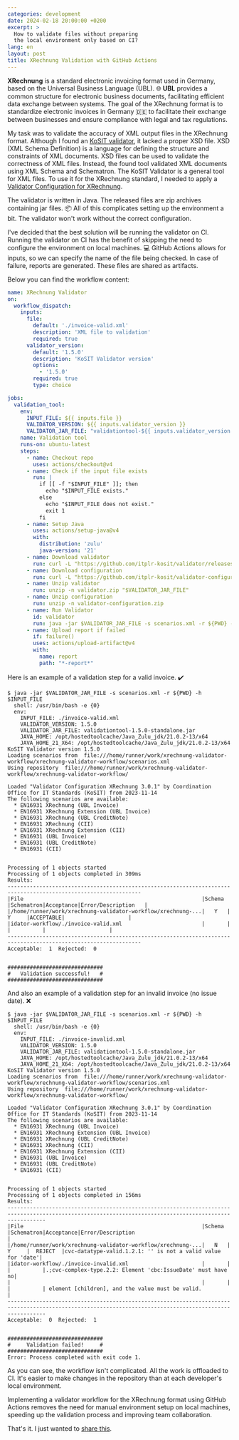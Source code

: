 ```yaml
---
categories: development
date: 2024-02-18 20:00:00 +0200
excerpt: >
  How to validate files without preparing
  the local environment only based on CI?
lang: en
layout: post
title: XRechnung Validation with GitHub Actions
---
```


**XRechnung** is a standard electronic invoicing format used in Germany,
based on the Universal Business Language (UBL).
🌐
**UBL** provides a common structure for electronic business documents,
facilitating efficient data exchange between systems.
The goal of the XRechnung format is to standardize electronic invoices
in Germany
🇩🇪
to facilitate their exchange between businesses
and ensure compliance with legal and tax regulations.

My task was to validate the accuracy of XML output files
in the XRechnung format.
Although I found an
[KoSIT validator](https://github.com/itplr-kosit/validator),
it lacked a proper XSD file.
XSD (XML Schema Definition) is a language for defining the structure
and constraints of XML documents.
XSD files can be used to validate the correctness of XML files.
Instead, the found tool validated XML documents using XML Schema
and Schematron.
The KoSIT Validator is a general tool for XML files.
To use it for the XRechnung standard,
I needed to apply a
[Validator Configuration for XRechnung](https://github.com/itplr-kosit/validator-configuration-xrechnung).

The validator is written in Java.
The released files are zip archives containing jar files.
📦
All of this complicates setting up the environment a bit.
The validator won't work without the correct configuration.

I've decided that the best solution will be running the validator on CI.
Running the validator on CI has the benefit of skipping
the need to configure the environment on local machines.
💻
GitHub Actions allows for inputs,
so we can specify the name of the file being checked.
In case of failure, reports are generated.
These files are shared as artifacts.

Below you can find the workflow content:

<!-- markdownlint-disable MD013 -->
```yaml
name: XRechnung Validator
on:
  workflow_dispatch:
    inputs:
      file:
        default: './invoice-valid.xml'
        description: 'XML file to validation'
        required: true
      validator_version:
        default: '1.5.0'
        description: 'KoSIT Validator version'
        options:
          - '1.5.0'
        required: true
        type: choice

jobs:
  validation_tool:
    env:
      INPUT_FILE: ${{ inputs.file }}
      VALIDATOR_VERSION: ${{ inputs.validator_version }}
      VALIDATOR_JAR_FILE: "validationtool-${{ inputs.validator_version }}-standalone.jar"
    name: Validation tool
    runs-on: ubuntu-latest
    steps:
      - name: Checkout repo
        uses: actions/checkout@v4
      - name: Check if the input file exists
        run: |
          if [[ -f "$INPUT_FILE" ]]; then
            echo "$INPUT_FILE exists."
          else
            echo "$INPUT_FILE does not exist."
            exit 1
          fi
      - name: Setup Java
        uses: actions/setup-java@v4
        with:
          distribution: 'zulu'
          java-version: '21'
      - name: Download validator
        run: curl -L "https://github.com/itplr-kosit/validator/releases/download/v$VALIDATOR_VERSION/validator-$VALIDATOR_VERSION-distribution.zip" --output validator.zip
      - name: Download configuration
        run: curl -L "https://github.com/itplr-kosit/validator-configuration-xrechnung/releases/download/release-2023-11-15/validator-configuration-xrechnung_3.0.1_2023-11-15.zip" --output validator-configuration.zip
      - name: Unzip validator
        run: unzip -n validator.zip "$VALIDATOR_JAR_FILE"
      - name: Unzip configuration
        run: unzip -n validator-configuration.zip
      - name: Run Validator
        id: validator
        run: java -jar $VALIDATOR_JAR_FILE -s scenarios.xml -r ${PWD} -h $INPUT_FILE
      - name: Upload report if failed
        if: failure()
        uses: actions/upload-artifact@v4
        with:
          name: report
          path: "*-report*"
```
<!-- markdownlint-enable MD013 -->

Here is an example of a validation step for a valid invoice.
✔️

<!-- markdownlint-disable MD013 -->
```console
$ java -jar $VALIDATOR_JAR_FILE -s scenarios.xml -r ${PWD} -h $INPUT_FILE
  shell: /usr/bin/bash -e {0}
  env:
    INPUT_FILE: ./invoice-valid.xml
    VALIDATOR_VERSION: 1.5.0
    VALIDATOR_JAR_FILE: validationtool-1.5.0-standalone.jar
    JAVA_HOME: /opt/hostedtoolcache/Java_Zulu_jdk/21.0.2-13/x64
    JAVA_HOME_21_X64: /opt/hostedtoolcache/Java_Zulu_jdk/21.0.2-13/x64
KoSIT Validator version 1.5.0
Loading scenarios from  file:///home/runner/work/xrechnung-validator-workflow/xrechnung-validator-workflow/scenarios.xml
Using repository  file:///home/runner/work/xrechnung-validator-workflow/xrechnung-validator-workflow/

Loaded "Validator Configuration XRechnung 3.0.1" by Coordination Office for IT Standards (KoSIT) from 2023-11-14
The following scenarios are available:
  * EN16931 XRechnung (UBL Invoice)
  * EN16931 XRechnung Extension (UBL Invoice)
  * EN16931 XRechnung (UBL CreditNote)
  * EN16931 XRechnung (CII)
  * EN16931 XRechnung Extension (CII)
  * EN16931 (UBL Invoice)
  * EN16931 (UBL CreditNote)
  * EN16931 (CII)


Processing of 1 objects started
Processing of 1 objects completed in 309ms
Results:
----------------------------------------------------------------------------------------------------------------
|File                                                        |Schema |Schematron|Acceptance|Error/Description   |
|/home/runner/work/xrechnung-validator-workflow/xrechnung-...|   Y   |    Y     |ACCEPTABLE|                    |
|idator-workflow/./invoice-valid.xml                         |       |          |          |                    |
----------------------------------------------------------------------------------------------------------------
Acceptable:  1  Rejected:  0


##############################
#   Validation successful!   #
##############################
```
<!-- markdownlint-enable MD013 -->

And also an example of a validation step
for an invalid invoice (no issue date).
❌

<!-- markdownlint-disable MD013 -->
```console
$ java -jar $VALIDATOR_JAR_FILE -s scenarios.xml -r ${PWD} -h $INPUT_FILE
  shell: /usr/bin/bash -e {0}
  env:
    INPUT_FILE: ./invoice-invalid.xml
    VALIDATOR_VERSION: 1.5.0
    VALIDATOR_JAR_FILE: validationtool-1.5.0-standalone.jar
    JAVA_HOME: /opt/hostedtoolcache/Java_Zulu_jdk/21.0.2-13/x64
    JAVA_HOME_21_X64: /opt/hostedtoolcache/Java_Zulu_jdk/21.0.2-13/x64
KoSIT Validator version 1.5.0
Loading scenarios from  file:///home/runner/work/xrechnung-validator-workflow/xrechnung-validator-workflow/scenarios.xml
Using repository  file:///home/runner/work/xrechnung-validator-workflow/xrechnung-validator-workflow/

Loaded "Validator Configuration XRechnung 3.0.1" by Coordination Office for IT Standards (KoSIT) from 2023-11-14
The following scenarios are available:
  * EN16931 XRechnung (UBL Invoice)
  * EN16931 XRechnung Extension (UBL Invoice)
  * EN16931 XRechnung (UBL CreditNote)
  * EN16931 XRechnung (CII)
  * EN16931 XRechnung Extension (CII)
  * EN16931 (UBL Invoice)
  * EN16931 (UBL CreditNote)
  * EN16931 (CII)


Processing of 1 objects started
Processing of 1 objects completed in 156ms
Results:
--------------------------------------------------------------------------------------------------------------------------------------------------------
|File                                                        |Schema |Schematron|Acceptance|Error/Description                                           |
|/home/runner/work/xrechnung-validator-workflow/xrechnung-...|   N   |    Y     |  REJECT  |cvc-datatype-valid.1.2.1: '' is not a valid value for 'date'|
|idator-workflow/./invoice-invalid.xml                       |       |          |          |.;cvc-complex-type.2.2: Element 'cbc:IssueDate' must have no|
|                                                            |       |          |          | element [children], and the value must be valid.           |
--------------------------------------------------------------------------------------------------------------------------------------------------------
Acceptable:  0  Rejected:  1


##############################
#     Validation failed!     #
##############################
Error: Process completed with exit code 1.
```
<!-- markdownlint-enable MD013 -->

As you can see, the workflow isn't complicated.
All the work is offloaded to CI.
It's easier to make changes in the repository
than at each developer's local environment.

Implementing a validator workflow for the XRechnung format using GitHub Actions
removes the need for manual environment setup on local machines,
speeding up the validation process and improving team collaboration.

That's it.
I just wanted to
[share this](https://github.com/torrocus/xrechnung-validator-workflow).
